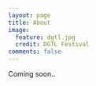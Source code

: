 ```yaml
---
layout: page
title: About 
image:
  feature: dgtl.jpg
  credit: DGTL Festival
comments: false
---
```

Coming soon..